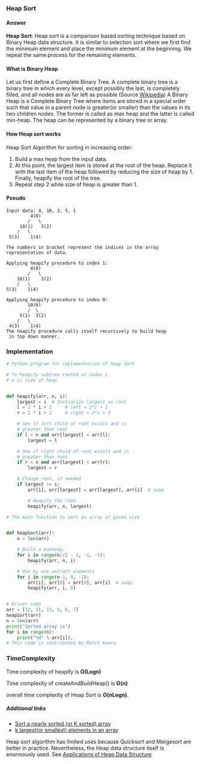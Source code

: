 ### Heap Sort

#### Answer

**Heap Sort**: Heap sort is a comparison based sorting technique based on Binary Heap data structure. It is similar to selection sort where we first find the minimum element and place the minimum element at the beginning. We repeat the same process for the remaining elements.

#### What is Binary Heap

Let us first define a Complete Binary Tree. A complete binary tree is a binary tree in which every level, except possibly the last, is completely filled, and all nodes are as far left as possible (Source [Wikipedia](http://en.wikipedia.org/wiki/Binary_tree#Types_of_binary_trees))
A Binary Heap is a Complete Binary Tree where items are stored in a special order such that value in a parent node is greater(or smaller) than the values in its two children nodes. The former is called as max heap and the latter is called min-heap. The heap can be represented by a binary tree or array.

#### How Heap sort works

Heap Sort Algorithm for sorting in increasing order:

1. Build a max heap from the input data.
2. At this point, the largest item is stored at the root of the heap. Replace it with the last item of the heap followed by reducing the size of heap by 1. Finally, heapify the root of the tree.
3. Repeat step 2 while size of heap is greater than 1.

#### Pseudo

```pseudo
Input data: 4, 10, 3, 5, 1
         4(0)
        /   \
     10(1)   3(2)
    /   \
 5(3)    1(4)

The numbers in bracket represent the indices in the array
representation of data.

Applying heapify procedure to index 1:
         4(0)
        /   \
    10(1)    3(2)
    /   \
5(3)    1(4)

Applying heapify procedure to index 0:
        10(0)
        /  \
     5(1)  3(2)
    /   \
 4(3)    1(4)
The heapify procedure calls itself recursively to build heap
 in top down manner.
```

### Implementation

```python
# Python program for implementation of heap Sort

# To heapify subtree rooted at index i.
# n is size of heap


def heapify(arr, n, i):
    largest = i  # Initialize largest as root
    l = 2 * i + 1     # left = 2*i + 1
    r = 2 * i + 2     # right = 2*i + 2

    # See if left child of root exists and is
    # greater than root
    if l < n and arr[largest] < arr[l]:
        largest = l

    # See if right child of root exists and is
    # greater than root
    if r < n and arr[largest] < arr[r]:
        largest = r

    # Change root, if needed
    if largest != i:
        arr[i], arr[largest] = arr[largest], arr[i]  # swap

        # Heapify the root.
        heapify(arr, n, largest)

# The main function to sort an array of given size


def heapSort(arr):
    n = len(arr)

    # Build a maxheap.
    for i in range(n//2 - 1, -1, -1):
        heapify(arr, n, i)

    # One by one extract elements
    for i in range(n-1, 0, -1):
        arr[i], arr[0] = arr[0], arr[i]  # swap
        heapify(arr, i, 0)


# Driver code
arr = [12, 11, 13, 5, 6, 7]
heapSort(arr)
n = len(arr)
print("Sorted array is")
for i in range(n):
    print("%d" % arr[i]),
# This code is contributed by Mohit Kumra
```

### TimeComplexity

Time complexity of heapify is **O(Logn)**

Time complexity of createAndBuildHeap() is **O(n)**

overall time complexity of Heap Sort is **O(nLogn)**.

##### Additional links

- [Sort a nearly sorted (or K sorted) array ](https://www.geeksforgeeks.org/nearly-sorted-algorithm/)
- [ k largest(or smallest) elements in an array ](https://www.geeksforgeeks.org/k-largestor-smallest-elements-in-an-array/)

Heap sort algorithm has limited uses because Quicksort and Mergesort are better in practice. Nevertheless, the Heap data structure itself is enormously used. See [Applications of Heap Data Structure](https://www.geeksforgeeks.org/applications-of-heap-data-structure/)
